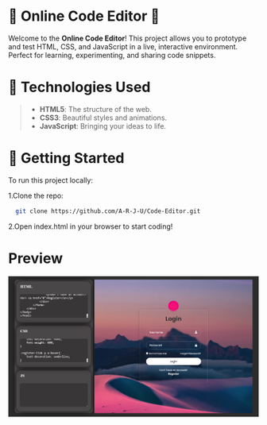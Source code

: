 
#  🌟 Online Code Editor 🌟

Welcome to the **Online Code Editor**! This project allows you to prototype and test HTML, CSS, and JavaScript in a live, interactive environment. Perfect for learning, experimenting, and sharing code snippets.




# 🎨 Technologies Used

>- **HTML5**: The structure of the web.
>- **CSS3**: Beautiful styles and animations.
>- **JavaScript**: Bringing your ideas to life.


# 🎉 Getting Started


To run this project locally:

1.Clone the repo:
  
```bash
  git clone https://github.com/A-R-J-U/Code-Editor.git
```

2.Open index.html in your browser to start coding!


# Preview

![Screenshot](https://github.com/A-R-J-U/Code-Editor/blob/main/scr.png?raw=true)
